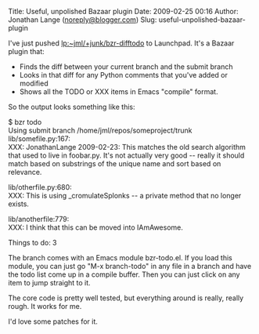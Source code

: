 Title: Useful, unpolished Bazaar plugin
Date: 2009-02-25 00:16
Author: Jonathan Lange (noreply@blogger.com)
Slug: useful-unpolished-bazaar-plugin

I've just pushed
[lp:\~jml/+junk/bzr-difftodo](http://code.edge.launchpad.net/%7Ejml/+junk/bzr-difftodo)
to Launchpad. It's a Bazaar plugin that:  

-   Finds the diff between your current branch and the submit branch
-   Looks in that diff for any Python comments that you've added or
    modified
-   Shows all the TODO or XXX items in Emacs "compile" format.

So the output looks something like this:  
  
\$ bzr todo  
Using submit branch /home/jml/repos/someproject/trunk  
lib/somefile.py:167:  
XXX: JonathanLange 2009-02-23: This matches the old search algorithm
that used to live in foobar.py. It's not actually very good -- really it
should match based on substrings of the unique name and sort based on
relevance.  
  
lib/otherfile.py:680:  
XXX: This is using \_cromulateSplonks -- a private method that no
longer exists.  
  
lib/anotherfile:779:  
XXX: I think that this can be moved into IAmAwesome.  
  
Things to do: 3  
  
The branch comes with an Emacs module bzr-todo.el. If you load this
module, you can just go "M-x branch-todo" in any file in a branch and
have the todo list come up in a compile buffer. Then you can just click
on any item to jump straight to it.  
  
The core code is pretty well tested, but everything around is really,
really rough. It works for me.  
  
I'd love some patches for it.

